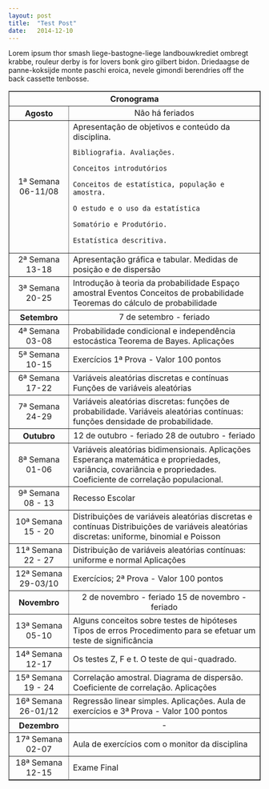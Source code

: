 ```yaml
---
layout: post
title:  "Test Post"
date:   2014-12-10
---
```


<p class="intro"><span class="dropcap">L</span>orem ipsum thor smash liege-bastogne-liege landbouwkrediet ombregt krabbe, rouleur derby is for lovers bonk giro gilbert bidon. Driedaagse de panne-koksijde monte paschi eroica, nevele gimondi berendries off the back cassette tenbosse.</p>

<DIV align="center"><CENTER>
<TABLE border="1">
<tr>
    <th colspan="2", align="center">Cronograma</th>
</tr>
<tr>
    <TH>Agosto</TH>
    <td valign="center" align="center">Não há feriados </td>
</tr>
<tr>
<td valign="center" align="center"> 1ª Semana
06-11/08
         </td>  
          <td valign="center" align="left">  Apresentação de objetivos e conteúdo da disciplina.
          
	Bibliografia. Avaliações.
	
	Conceitos introdutórios
	
	Conceitos de estatística, população e amostra.
	
	O estudo e o uso da estatística
	
	Somatório e Produtório.
	
	Estatística descritiva.
  </td>
  </tr>
 <tr>
<td valign="center" align="center"> 2ª Semana
13-18
</td>  
<td valign="center" align="left"> 	Apresentação gráfica e tabular.
	Medidas de posição e de dispersão
  </td>
  </tr>
<tr>
<td valign="center" align="center"> 3ª Semana
20-25
         </td>  
          <td valign="center" align="left"> 	Introdução à teoria da probabilidade
	Espaço amostral
	Eventos
	Conceitos de probabilidade
	Teoremas do cálculo de probabilidade
  </td>
  </tr>
<tr>
    <TH>Setembro</TH> 
    <td valign="center" align="center"> 7 de setembro - feriado </td>
</tr>
 <tr>
<td valign="center" align="center"> 4ª Semana
03-08
         </td>  
          <td valign="center" align="left"> 	Probabilidade condicional e independência estocástica
	Teorema de Bayes.
	Aplicações
  </td>
  </tr>
<tr>
<td valign="center" align="center"> 5ª Semana
10-15
         </td>  
          <td valign="center" align="left"> 	Exercícios
	1ª Prova - Valor 100 pontos 
  </td>
  </tr>
<tr>
<td valign="center" align="center"> 6ª Semana
17-22
         </td>  
          <td valign="center" align="left"> Variáveis aleatórias discretas e contínuas
Funções de variáveis aleatórias 
  </td>
  </tr>
<tr>
<td valign="center" align="center"> 7ª Semana
24-29
         </td>  
          <td valign="center" align="left"> Variáveis aleatórias discretas: funções de probabilidade.
Variáveis aleatórias contínuas: funções densidade de probabilidade. 
  </td>
  </tr>
<tr>
    <TH>Outubro</TH>
    <td valign="center" align="center"> 12 de outubro - feriado
	28 de outubro - feriado 
 </td>
</tr>
<tr>
<td valign="center" align="center"> 8ª Semana
01-06 
         </td>  
          <td valign="center" align="left">  Variáveis aleatórias bidimensionais.
	Aplicações
	Esperança matemática e propriedades, variância, covariância e propriedades.
	Coeficiente de correlação populacional.
  </td>
  </tr>
<tr>
<td valign="center" align="center"> 9ª Semana
08 - 13 
         </td>  
          <td valign="center" align="left"> Recesso Escolar
  </td>
  </tr>
<tr>
<td valign="center" align="center"> 10ª Semana
15 - 20
         </td>  
          <td valign="center" align="left"> 	Distribuições de variáveis aleatórias discretas e contínuas
	Distribuições de variáveis aleatórias discretas: uniforme, binomial e Poisson 
  </td>
  </tr>
<tr>
<td valign="center" align="center"> 11ª Semana
22 - 27 
         </td>  
          <td valign="center" align="left"> 	Distribuição de variáveis aleatórias contínuas: uniforme e normal
	Aplicações 
  </td>
  </tr>
<tr>
<td valign="center" align="center"> 12ª Semana
29-03/10
         </td>  
          <td valign="center" align="left"> 	Exercícios;
	2ª Prova - Valor 100 pontos 
  </td>
  </tr>
    <TH>Novembro</TH>
    <td valign="center" align="center">2 de novembro - feriado
	15 de novembro - feriado 
 </td>
</tr>    
<tr>
<td valign="center" align="center"> 13ª Semana
05-10 
         </td>  
          <td valign="center" align="left"> 	Alguns conceitos sobre testes de hipóteses
	Tipos de erros
	Procedimento para se efetuar um teste de significância
  </td>
  </tr>    
<tr>
<td valign="center" align="center"> 14ª Semana
12-17
         </td>  
          <td valign="center" align="left"> 	Os testes Z, F e t.
	O teste de qui-quadrado. 
  </td>
  </tr>    
<tr>
<td valign="center" align="center"> 15ª Semana
19 - 24
         </td>  
          <td valign="center" align="left"> 	Correlação amostral.
	Diagrama de dispersão.
	Coeficiente de correlação.
	Aplicações 
  </td>
  </tr>    
<tr>
<td valign="center" align="center"> 16ª Semana
26-01/12
         </td>  
          <td valign="center" align="left"> 	Regressão linear simples.
	Aplicações.
	Aula de exercícios e 3ª Prova - Valor 100 pontos
  </td>
  </tr>
<tr>
    <TH>Dezembro</TH>
    <td valign="center" align="center"> - </td>
</tr>
<tr>
<td valign="center" align="center"> 17ª Semana
02-07
         </td>  
          <td valign="center" align="left"> 	Aula de exercícios com o monitor da disciplina
  </td>
  </tr>
<tr>
<td valign="center" align="center"> 18ª Semana
12-15
         </td>  
          <td valign="center" align="left"> 	Exame Final
  </td>
  </tr>
</TABLE>
</CENTER></DIV>